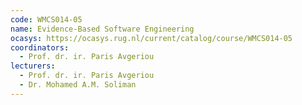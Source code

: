 ```yaml
---
code: WMCS014-05
name: Evidence-Based Software Engineering
ocasys: https://ocasys.rug.nl/current/catalog/course/WMCS014-05
coordinators:
  - Prof. dr. ir. Paris Avgeriou
lecturers:
  - Prof. dr. ir. Paris Avgeriou
  - Dr. Mohamed A.M. Soliman
---
```

